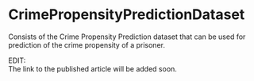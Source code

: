 # CrimePropensityPredictionDataset
Consists of the Crime Propensity Prediction dataset that can be used for prediction of the crime propensity of a prisoner.


EDIT:<br>
The link to the published article will be added soon. 
